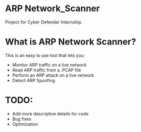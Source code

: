 # ARP Network_Scanner

Project for Cyber Defender Internship.

# What is ARP Network Scanner?

This is an easy to use tool that lets you:
  - Monitor ARP traffic on a live network
  - Read ARP traffic from a .PCAP file
  - Perform an ARP attack on a live network
  - Detect ARP Spoofing 
  
# TODO:
- Add more descriptive details for code
- Bug fixes
- Optimization
